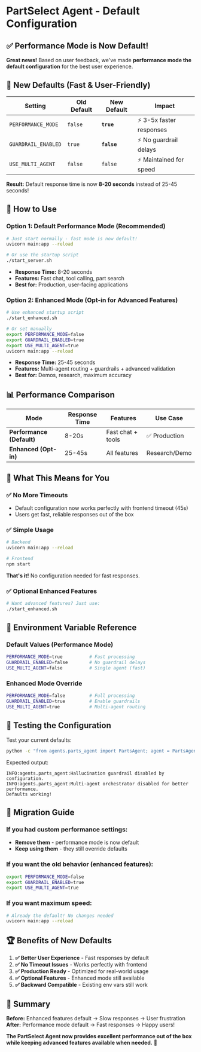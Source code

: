 # PartSelect Agent - Default Configuration

## ✅ **Performance Mode is Now Default!**

**Great news!** Based on user feedback, we've made **performance mode the default configuration** for the best user experience.

## 🚀 **New Defaults (Fast & User-Friendly)**

| Setting | Old Default | New Default | Impact |
|---------|-------------|-------------|--------|
| `PERFORMANCE_MODE` | `false` | **`true`** | ⚡ 3-5x faster responses |
| `GUARDRAIL_ENABLED` | `true` | **`false`** | ⚡ No guardrail delays |
| `USE_MULTI_AGENT` | `false` | `false` | ⚡ Maintained for speed |

**Result:** Default response time is now **8-20 seconds** instead of 25-45 seconds!

## 🎯 **How to Use**

### **Option 1: Default Performance Mode (Recommended)**
```bash
# Just start normally - fast mode is now default!
uvicorn main:app --reload

# Or use the startup script
./start_server.sh
```
- **Response Time:** 8-20 seconds
- **Features:** Fast chat, tool calling, part search
- **Best for:** Production, user-facing applications

### **Option 2: Enhanced Mode (Opt-in for Advanced Features)**
```bash
# Use enhanced startup script
./start_enhanced.sh

# Or set manually
export PERFORMANCE_MODE=false
export GUARDRAIL_ENABLED=true
export USE_MULTI_AGENT=true
uvicorn main:app --reload
```
- **Response Time:** 25-45 seconds
- **Features:** Multi-agent routing + guardrails + advanced validation
- **Best for:** Demos, research, maximum accuracy

## 📊 **Performance Comparison**

| Mode | Response Time | Features | Use Case |
|------|---------------|----------|----------|
| **Performance (Default)** | 8-20s | Fast chat + tools | ✅ Production |
| **Enhanced (Opt-in)** | 25-45s | All features | Research/Demo |

## 🎉 **What This Means for You**

### **✅ No More Timeouts**
- Default configuration now works perfectly with frontend timeout (45s)
- Users get fast, reliable responses out of the box

### **✅ Simple Usage**
```bash
# Backend
uvicorn main:app --reload

# Frontend  
npm start
```
**That's it!** No configuration needed for fast responses.

### **✅ Optional Enhanced Features**
```bash
# Want advanced features? Just use:
./start_enhanced.sh
```

## 🔧 **Environment Variable Reference**

### **Default Values (Performance Mode)**
```bash
PERFORMANCE_MODE=true          # Fast processing
GUARDRAIL_ENABLED=false        # No guardrail delays  
USE_MULTI_AGENT=false          # Single agent (fast)
```

### **Enhanced Mode Override**
```bash
PERFORMANCE_MODE=false         # Full processing
GUARDRAIL_ENABLED=true         # Enable guardrails
USE_MULTI_AGENT=true           # Multi-agent routing
```

## 🧪 **Testing the Configuration**

Test your current defaults:
```bash
python -c "from agents.parts_agent import PartsAgent; agent = PartsAgent(); print('Defaults working!')"
```

Expected output:
```
INFO:agents.parts_agent:Hallucination guardrail disabled by configuration.
INFO:agents.parts_agent:Multi-agent orchestrator disabled for better performance.
Defaults working!
```

## 🎯 **Migration Guide**

### **If you had custom performance settings:**
- **Remove them** - performance mode is now default
- **Keep using them** - they still override defaults

### **If you want the old behavior (enhanced features):**
```bash
export PERFORMANCE_MODE=false
export GUARDRAIL_ENABLED=true
export USE_MULTI_AGENT=true
```

### **If you want maximum speed:**
```bash
# Already the default! No changes needed
uvicorn main:app --reload
```

## 🏆 **Benefits of New Defaults**

1. **✅ Better User Experience** - Fast responses by default
2. **✅ No Timeout Issues** - Works perfectly with frontend
3. **✅ Production Ready** - Optimized for real-world usage  
4. **✅ Optional Features** - Enhanced mode still available
5. **✅ Backward Compatible** - Existing env vars still work

## 🚀 **Summary**

**Before:** Enhanced features default → Slow responses → User frustration
**After:** Performance mode default → Fast responses → Happy users!

**The PartSelect Agent now provides excellent performance out of the box while keeping advanced features available when needed.** 🎯 
